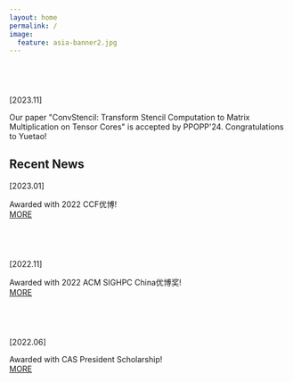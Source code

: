 ```yaml
---
layout: home
permalink: /
image:
  feature: asia-banner2.jpg 
---
```


<div class="tiles">

<div class="tile">
  <h2 class="post-title"> &nbsp;</h2>
  <p class="post-excerpt">[2023.11]</p>
  <p class="post-excerpt">Our paper "ConvStencil: Transform Stencil Computation to Matrix Multiplication on Tensor Cores" is accepted by PPOPP'24. Congratulations to Yuetao!</p>
</div><!-- /.tile -->

<div class="tile">
  <h2 class="post-title">Recent News</h2>
  <p class="post-excerpt">[2023.01]</p>
  <p class="post-excerpt">Awarded with 2022 CCF优博! <a href="https://www.ccf.org.cn/Awards/Awards/2023-01-04/783561.shtml"><br>MORE</a></p>
</div><!-- /.tile -->

<div class="tile">
  <h2 class="post-title"> &nbsp;</h2>
  <p class="post-excerpt">[2022.11]</p>
  <p class="post-excerpt">Awarded with 2022 ACM SIGHPC China优博奖! <a href="https://mp.weixin.qq.com/s/AsE3UO6Y1YexOTQ02OarXQ"><br>MORE</a></p>
</div><!-- /.tile -->


<div class="tile">
  <h2 class="post-title"> &nbsp;</h2>
  <p class="post-excerpt">[2022.06]</p>
  <p class="post-excerpt">Awarded with  CAS President Scholarship!<a href="https://onestop.ucas.ac.cn/home/infob/a26260c0-d90a-4fc0-82ec-7b574e9dcd40/2"><br>MORE</a></p>
</div><!-- /.tile -->





<!-- 
<div class="tile">
  <h2 class="post-title"> &nbsp;</h2>
  <p class="post-excerpt">[2021.12]</p>
  <p class="post-excerpt">Our paper "An Accurate and Efficient Large-scale Regression Method through Best Friend Clustering" is accepted by IEEE TPDS. Thanks my brother <b>Gongwei Chen</b> for collaboration! <a href="https://www.likun.tech/news/tpds2021"><br>MORE</a></p>
</div>
-->


</div><!-- /.tiles -->
